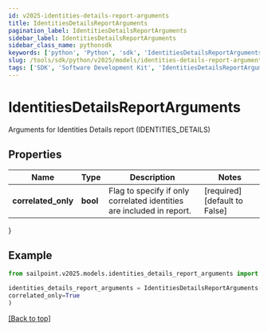 ```yaml
---
id: v2025-identities-details-report-arguments
title: IdentitiesDetailsReportArguments
pagination_label: IdentitiesDetailsReportArguments
sidebar_label: IdentitiesDetailsReportArguments
sidebar_class_name: pythonsdk
keywords: ['python', 'Python', 'sdk', 'IdentitiesDetailsReportArguments', 'V2025IdentitiesDetailsReportArguments'] 
slug: /tools/sdk/python/v2025/models/identities-details-report-arguments
tags: ['SDK', 'Software Development Kit', 'IdentitiesDetailsReportArguments', 'V2025IdentitiesDetailsReportArguments']
---
```


# IdentitiesDetailsReportArguments

Arguments for Identities Details report (IDENTITIES_DETAILS)

## Properties

Name | Type | Description | Notes
------------ | ------------- | ------------- | -------------
**correlated_only** | **bool** | Flag to specify if only correlated identities are included in report. | [required][default to False]
}

## Example

```python
from sailpoint.v2025.models.identities_details_report_arguments import IdentitiesDetailsReportArguments

identities_details_report_arguments = IdentitiesDetailsReportArguments(
correlated_only=True
)

```
[[Back to top]](#) 

